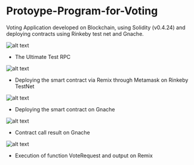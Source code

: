 # Protoype-Program-for-Voting
Voting Application developed on Blockchain, using Solidity (v0.4.24) and deploying contracts using Rinkeby test net and Gnache. 

![alt text](https://i.imgur.com/5pHQ2OX.png)
- The Ultimate Test RPC

![alt text](https://i.imgur.com/U6eFRyk.png)
- Deploying the smart contract via Remix through Metamask on Rinkeby TestNet

![alt text](https://i.imgur.com/jaRfaHs.png)
- Deploying the smart contract on Gnache

![alt text](https://i.imgur.com/FF7MLUv.png)
- Contract call result on Gnache

![alt text](https://i.imgur.com/wU9juRU.png)
- Execution of function VoteRequest and output on Remix
